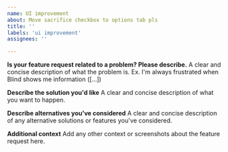 ```yaml
---
name: UI improvement
about: Move sacrifice checkbox to options tab pls
title: ''
labels: 'ui improvement'
assignees: ''

---
```


**Is your feature request related to a problem? Please describe.**
A clear and concise description of what the problem is. Ex. I'm always frustrated when Blind shows me information ([...])

**Describe the solution you'd like**
A clear and concise description of what you want to happen.

**Describe alternatives you've considered**
A clear and concise description of any alternative solutions or features you've considered.

**Additional context**
Add any other context or screenshots about the feature request here.
